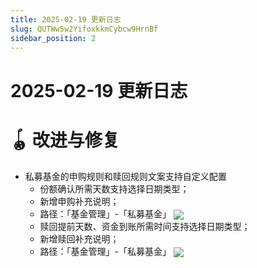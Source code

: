 ```yaml
---
title: 2025-02-19 更新日志
slug: QUTWw5w2YifoxkkmCybcw9HrnBf
sidebar_position: 2
---
```



# 2025-02-19 更新日志

# 🪀 改进与修复

- 私募基金的申购规则和赎回规则文案支持自定义配置​
    - 份额确认所需天数支持选择日期类型；
    - 新增申购补充说明；
    - 路径：「基金管理」-「私募基金」
        <img src="/assets/TG0kbEpMcoEnYxxI9fHcL0y1nTf.png" src-width="3650" src-height="2166" align="center"/>
    - 赎回提前天数、资金到账所需时间支持选择日期类型；​
    - 新增赎回补充说明；
    - 路径：「基金管理」-「私募基金」
        <img src="/assets/KX4Hb5u9boGByvxqztHcNYVJnKb.png" src-width="3660" src-height="2158" align="center"/>

